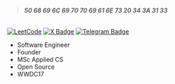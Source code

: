> ###### **50 68 69 6C 69 70 70 69 61 6E 73 20 34 3A 31 33**
[![LeetCode](https://badges.peiyuan.ch/leetcode/eleev/solved?logo=leetcode&label=LeetCode&style=flat-rounded&color=blue)](https://leetcode.com/eleev/)
[![X Badge](https://img.shields.io/badge/X-222?logo=x&logoColor=fff&style=flat-rounded)](https://x.com/eleevdev)
[![Telegram Badge](https://img.shields.io/badge/Telegram-27A5E4?logo=telegram&logoColor=fff&style=flat-rounded)](https://t.me/eleev)

- Software Engineer
- Founder
- MSc Applied CS
- Open Source
- WWDC17

<!---
![Swift](https://img.shields.io/badge/Swift-F54A2A?style=flat-rounded&logo=swift&logoColor=white)
![Objective-C](https://img.shields.io/badge/Objective--C-%233A95E3.svg?style=flat-rounded&logo=apple&logoColor=white)
![Metal](https://img.shields.io/badge/Metal-800080?style=flat-rounded&logo=apple&logoColor=white)
![Java](https://img.shields.io/badge/Java-%23ED8B00.svg?style=flat-rounded&logo=openjdk&logoColor=white) \
![OpenGL](https://img.shields.io/badge/OpenGL-%23FFFFFF.svg?style=flat-rounded&logo=opengl) 
![C++](https://img.shields.io/badge/-C++-blue?logo=cplusplus)
![Kotlin](https://img.shields.io/badge/Kotlin-%237F52FF.svg?style=flat-rounded&logo=kotlin&logoColor=white)
![Python](https://img.shields.io/badge/Python-3670A0?style=flat-rounded&logo=python&logoColor=ffdd54)
-->
